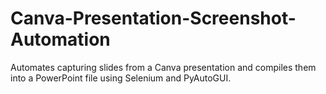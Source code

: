 # Canva-Presentation-Screenshot-Automation
Automates capturing slides from a Canva presentation and compiles them into a PowerPoint file using Selenium and PyAutoGUI.

